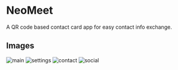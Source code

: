 # NeoMeet

A QR code based contact card app for easy contact info exchange.

## Images
![main](./main.webp)
![settings](./settings.webp)
![contact](./contact.webp)
![social](./social.webp)
